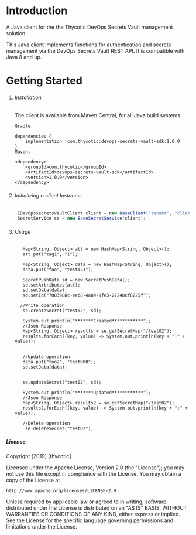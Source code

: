 # Introduction 
A Java client for the the Thycotic DevOps Secrets Vault management solution.

This Java client implements functions for authentication and secrets management via the DevOps Secrets Vault REST API. It is compatible with Java 8 and up.


# Getting Started

1.	###### Installation 
    The client is available from Maven Central, for all Java build systems.
    
    ```
    Gradle:
    
    dependencies {
        implementation 'com.thycotic:devops-secrets-vault-sdk:1.0.0'
    }
    Maven:
    
    <dependency>
        <groupId>com.thycotic</groupId>
        <artifactId>devops-secrets-vault-sdk</artifactId>
        <version>1.0.0</version>
    </dependency>
    ```
    
2.	###### Initializing a client Instance

       ```java
        IDevOpsSecretsVaultClient client = new BaseClient("tenant", "clientid", "clientsecret", "domain.com");
        SecretService se = new BaseSecretService(client);
       ```
            
3.	###### Usage 
    ```
       Map<String, Object> att = new HashMap<String, Object>();
       att.put("tag1", "1");
    
       Map<String, Object> data = new HashMap<String, Object>();
       data.put("foo", "test123");
    
       SecretPushData sd = new SecretPushData();
       sd.setAttributes(att);
       sd.setData(data);
       sd.setId("7083988c-eeb8-4a09-9fe3-27240cf8225f");
       
      //Write operation
       se.createSecret("test02", sd);
       
       System.out.println("*******Created************");
       //Json Response 
       Map<String, Object> results = se.getSecretMap("/test02");
       results.forEach((key, value) -> System.out.println(key + ":" + value));

       
       //Update operation 
       data.put("foo2", "test000");
       sd.setData(data);
       
  
       se.updateSecret("test02", sd);
       
       System.out.println("*******Updated************");
       //Json Response 
       Map<String, Object> results2 = se.getSecretMap("/test02");
       results2.forEach((key, value) -> System.out.println(key + ":" + value));

       //Delete operation 
        se.deleteSecret("test02");
    ```

##### License

Copyright [2019] [thycotic]

Licensed under the Apache License, Version 2.0 (the "License");
you may not use this file except in compliance with the License.
You may obtain a copy of the License at

    http://www.apache.org/licenses/LICENSE-2.0

Unless required by applicable law or agreed to in writing, software
distributed under the License is distributed on an "AS IS" BASIS,
WITHOUT WARRANTIES OR CONDITIONS OF ANY KIND, either express or implied.
See the License for the specific language governing permissions and
limitations under the License.

